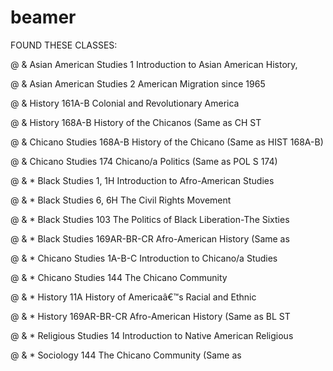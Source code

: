 # beamer

FOUND THESE CLASSES:

@ & Asian American Studies 1 Introduction to Asian American History,

@ & Asian American Studies 2 American Migration since 1965

@ & History 161A-B Colonial and Revolutionary America

@ & History 168A-B History of the Chicanos (Same as CH ST

@ & Chicano Studies 168A-B History of the Chicano (Same as HIST 168A-B)

@ & Chicano Studies 174 Chicano/a Politics (Same as POL S 174)

@ & * Black Studies 1, 1H Introduction to Afro-American Studies

@ & * Black Studies 6, 6H The Civil Rights Movement

@ & * Black Studies 103 The Politics of Black Liberation-The Sixties

@ & * Black Studies 169AR-BR-CR Afro-American History (Same as

@ & * Chicano Studies 1A-B-C Introduction to Chicano/a Studies

@ & * Chicano Studies 144 The Chicano Community

@ & * History 11A History of Americaâ€™s Racial and Ethnic

@ & * History 169AR-BR-CR Afro-American History (Same as BL ST

@ & * Religious Studies 14 Introduction to Native American Religious

@ & * Sociology 144 The Chicano Community (Same as